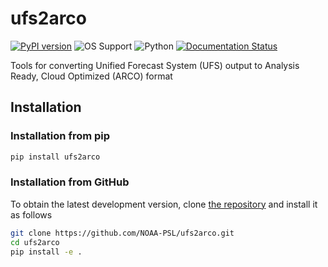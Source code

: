 # ufs2arco
[![PyPI version](https://img.shields.io/pypi/v/ufs2arco.svg)](https://pypi.org/project/ufs2arco/)
![OS Support](https://img.shields.io/badge/OS-Linux%20%7C%20macOS-blue?)
![Python](https://img.shields.io/badge/Python-3.10%20|%203.11%20|%203.12-blue?logo=python&logoColor=white)
[![Documentation Status](https://readthedocs.org/projects/ufs2arco/badge/?version=latest)](https://ufs2arco.readthedocs.io/en/latest/?badge=latest)

Tools for converting Unified Forecast System (UFS) output to Analysis Ready, Cloud Optimized (ARCO) format

## Installation


### Installation from pip

```bash
pip install ufs2arco
```

### Installation from GitHub

To obtain the latest development version, clone
[the repository](https://github.com/NOAA-PSL/ufs2arco>)
and install it as follows

```bash
git clone https://github.com/NOAA-PSL/ufs2arco.git
cd ufs2arco
pip install -e .
```
